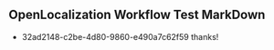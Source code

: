 ## OpenLocalization Workflow Test MarkDown

* 32ad2148-c2be-4d80-9860-e490a7c62f59 
thanks!



<!--HONumber=Jan16_HO3-->
